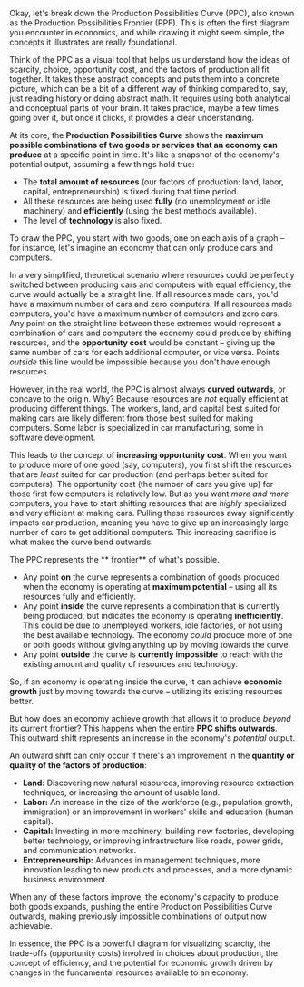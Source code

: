 Okay, let's break down the Production Possibilities Curve (PPC), also known as the Production Possibilities Frontier (PPF). This is often the first diagram you encounter in economics, and while drawing it might seem simple, the concepts it illustrates are really foundational.

Think of the PPC as a visual tool that helps us understand how the ideas of scarcity, choice, opportunity cost, and the factors of production all fit together. It takes these abstract concepts and puts them into a concrete picture, which can be a bit of a different way of thinking compared to, say, just reading history or doing abstract math. It requires using both analytical and conceptual parts of your brain. It takes practice, maybe a few times going over it, but once it clicks, it provides a clear understanding.

At its core, the **Production Possibilities Curve** shows the **maximum possible combinations of two goods or services that an economy can produce** at a specific point in time. It's like a snapshot of the economy's potential output, assuming a few things hold true:

- The **total amount of resources** (our factors of production: land, labor, capital, entrepreneurship) is fixed during that time period.
- All these resources are being used **fully** (no unemployment or idle machinery) and **efficiently** (using the best methods available).
- The level of **technology** is also fixed.

To draw the PPC, you start with two goods, one on each axis of a graph – for instance, let's imagine an economy that can only produce cars and computers.

In a very simplified, theoretical scenario where resources could be perfectly switched between producing cars and computers with equal efficiency, the curve would actually be a straight line. If all resources made cars, you'd have a maximum number of cars and zero computers. If all resources made computers, you'd have a maximum number of computers and zero cars. Any point on the straight line between these extremes would represent a combination of cars and computers the economy could produce by shifting resources, and the **opportunity cost** would be constant – giving up the same number of cars for each additional computer, or vice versa. Points _outside_ this line would be impossible because you don't have enough resources.

However, in the real world, the PPC is almost always **curved outwards**, or concave to the origin. Why? Because resources are _not_ equally efficient at producing different things. The workers, land, and capital best suited for making cars are likely different from those best suited for making computers. Some labor is specialized in car manufacturing, some in software development.

This leads to the concept of **increasing opportunity cost**. When you want to produce more of one good (say, computers), you first shift the resources that are _least_ suited for car production (and perhaps better suited for computers). The opportunity cost (the number of cars you give up) for those first few computers is relatively low. But as you want _more and more_ computers, you have to start shifting resources that are _highly_ specialized and very efficient at making cars. Pulling these resources away significantly impacts car production, meaning you have to give up an increasingly large number of cars to get additional computers. This increasing sacrifice is what makes the curve bend outwards.

The PPC represents the ** frontier** of what's possible.

- Any point **on** the curve represents a combination of goods produced when the economy is operating at **maximum potential** – using all its resources fully and efficiently.
- Any point **inside** the curve represents a combination that is currently being produced, but indicates the economy is operating **inefficiently**. This could be due to unemployed workers, idle factories, or not using the best available technology. The economy _could_ produce more of one or both goods without giving anything up by moving towards the curve.
- Any point **outside** the curve is **currently impossible** to reach with the existing amount and quality of resources and technology.

So, if an economy is operating inside the curve, it can achieve **economic growth** just by moving towards the curve – utilizing its existing resources better.

But how does an economy achieve growth that allows it to produce _beyond_ its current frontier? This happens when the entire **PPC shifts outwards**. This outward shift represents an increase in the economy's _potential_ output.

An outward shift can only occur if there's an improvement in the **quantity or quality of the factors of production**:

- **Land:** Discovering new natural resources, improving resource extraction techniques, or increasing the amount of usable land.
- **Labor:** An increase in the size of the workforce (e.g., population growth, immigration) or an improvement in workers' skills and education (human capital).
- **Capital:** Investing in more machinery, building new factories, developing better technology, or improving infrastructure like roads, power grids, and communication networks.
- **Entrepreneurship:** Advances in management techniques, more innovation leading to new products and processes, and a more dynamic business environment.

When any of these factors improve, the economy's capacity to produce both goods expands, pushing the entire Production Possibilities Curve outwards, making previously impossible combinations of output now achievable.

In essence, the PPC is a powerful diagram for visualizing scarcity, the trade-offs (opportunity costs) involved in choices about production, the concept of efficiency, and the potential for economic growth driven by changes in the fundamental resources available to an economy.